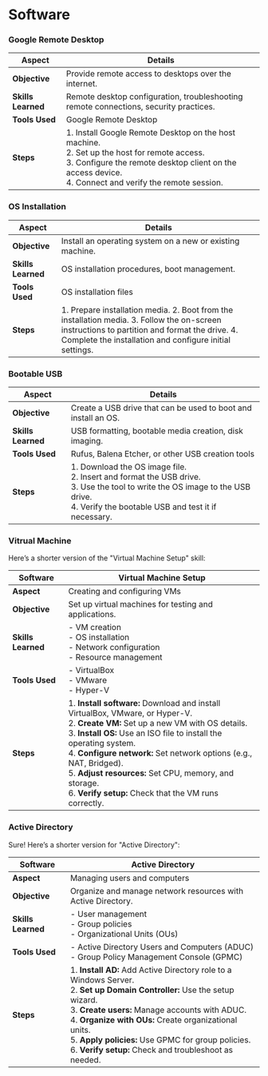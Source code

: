 # Software

### Google Remote Desktop

| Aspect            | Details                                                      |
|-------------------|--------------------------------------------------------------|
| **Objective**     | Provide remote access to desktops over the internet.        |
| **Skills Learned**| Remote desktop configuration, troubleshooting remote connections, security practices. |
| **Tools Used**    | Google Remote Desktop                                       |
| **Steps**         | 1. Install Google Remote Desktop on the host machine. <br> 2. Set up the host for remote access. <br> 3. Configure the remote desktop client on the access device. <br> 4. Connect and verify the remote session. |

### OS Installation

| Aspect            | Details                                                      |
|-------------------|--------------------------------------------------------------|
| **Objective**     | Install an operating system on a new or existing machine.   |
| **Skills Learned**| OS installation procedures, boot management.   |
| **Tools Used**    | OS installation files       |
| **Steps**         | 1. Prepare installation media. 2. Boot from the installation media. 3. Follow the on-screen instructions to partition and format the drive. 4. Complete the installation and configure initial settings. |

### Bootable USB

| Aspect            | Details                                                      |
|-------------------|--------------------------------------------------------------|
| **Objective**     | Create a USB drive that can be used to boot and install an OS. |
| **Skills Learned**| USB formatting, bootable media creation, disk imaging.      |
| **Tools Used**    | Rufus, Balena Etcher, or other USB creation tools           |
| **Steps**         | 1. Download the OS image file. <br> 2. Insert and format the USB drive. <br> 3. Use the tool to write the OS image to the USB drive. <br> 4. Verify the bootable USB and test it if necessary. |

### Vitrual Machine 
Here’s a shorter version of the "Virtual Machine Setup" skill:

| **Software**       | **Virtual Machine Setup**          |
|--------------------|------------------------------------|
| **Aspect**         | Creating and configuring VMs       |
| **Objective**      | Set up virtual machines for testing and applications. |
| **Skills Learned** | - VM creation<br>- OS installation<br>- Network configuration<br>- Resource management |
| **Tools Used**     | - VirtualBox<br>- VMware<br>- Hyper-V |
| **Steps**          | 1. **Install software:** Download and install VirtualBox, VMware, or Hyper-V.<br>2. **Create VM:** Set up a new VM with OS details.<br>3. **Install OS:** Use an ISO file to install the operating system.<br>4. **Configure network:** Set network options (e.g., NAT, Bridged).<br>5. **Adjust resources:** Set CPU, memory, and storage.<br>6. **Verify setup:** Check that the VM runs correctly. |


### Active Directory 
Sure! Here’s a shorter version for "Active Directory":

| **Software**       | **Active Directory**               |
|--------------------|------------------------------------|
| **Aspect**         | Managing users and computers       |
| **Objective**      | Organize and manage network resources with Active Directory. |
| **Skills Learned** | - User management<br>- Group policies<br>- Organizational Units (OUs) |
| **Tools Used**     | - Active Directory Users and Computers (ADUC)<br>- Group Policy Management Console (GPMC) |
| **Steps**          | 1. **Install AD:** Add Active Directory role to a Windows Server.<br>2. **Set up Domain Controller:** Use the setup wizard.<br>3. **Create users:** Manage accounts with ADUC.<br>4. **Organize with OUs:** Create organizational units.<br>5. **Apply policies:** Use GPMC for group policies.<br>6. **Verify setup:** Check and troubleshoot as needed. |



